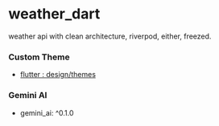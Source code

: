 # weather_dart

weather api with clean architecture, riverpod, either, freezed.

### Custom Theme

- [flutter : design/themes](https://docs.flutter.dev/cookbook/design/themes)


### Gemini AI
- gemini_ai: ^0.1.0